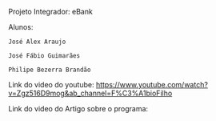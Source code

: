 Projeto Integrador: eBank

Alunos:
    
    José Alex Araujo
    
    José Fábio Guimarães
    
    Philipe Bezerra Brandão

Link do video do youtube: https://www.youtube.com/watch?v=Zgz516D9mog&ab_channel=F%C3%A1bioFilho

Link do video do Artigo sobre o programa: 
 

